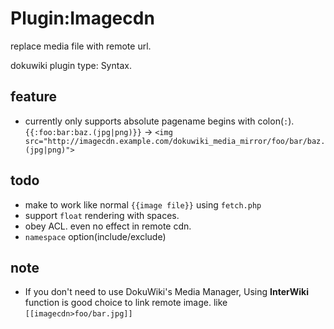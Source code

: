 # Plugin:Imagecdn
replace media file with remote url.

dokuwiki plugin type: Syntax.

## feature

* currently only supports absolute pagename begins with colon(`:`). `{{:foo:bar:baz.(jpg|png)}}` -> `<img src="http://imagecdn.example.com/dokuwiki_media_mirror/foo/bar/baz.(jpg|png)">`

## todo
* make to work like normal `{{image file}}` using `fetch.php`
* support `float` rendering with spaces.
* obey ACL. even no effect in remote cdn.
* `namespace` option(include/exclude)

## note
* If you don't need to use DokuWiki's Media Manager, Using **InterWiki** function is good choice to link remote image. like `[[imagecdn>foo/bar.jpg]]`
